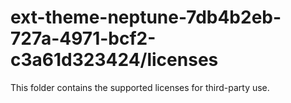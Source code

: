 # ext-theme-neptune-7db4b2eb-727a-4971-bcf2-c3a61d323424/licenses

This folder contains the supported licenses for third-party use.
